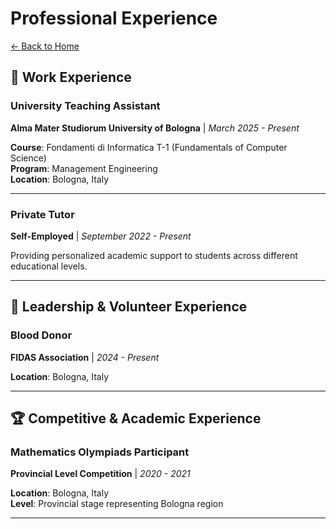 # Professional Experience

[← Back to Home](./README.md)

## 💼 Work Experience

### University Teaching Assistant
**Alma Mater Studiorum University of Bologna** | *March 2025 - Present*

**Course**: Fondamenti di Informatica T-1 (Fundamentals of Computer Science)  
**Program**: Management Engineering  
**Location**: Bologna, Italy

---

### Private Tutor
**Self-Employed** | *September 2022 - Present*

Providing personalized academic support to students across different educational levels.

---

## 🎯 Leadership & Volunteer Experience

### Blood Donor
**FIDAS Association** | *2024 - Present*

**Location**: Bologna, Italy

---

## 🏆 Competitive & Academic Experience

### Mathematics Olympiads Participant
**Provincial Level Competition** | *2020 - 2021*

**Location**: Bologna, Italy  
**Level**: Provincial stage representing Bologna region

---